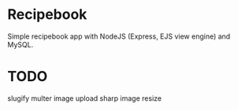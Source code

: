 # Recipebook

Simple recipebook app with NodeJS (Express, EJS view engine) and MySQL.

# TODO

slugify
multer image upload
sharp image resize